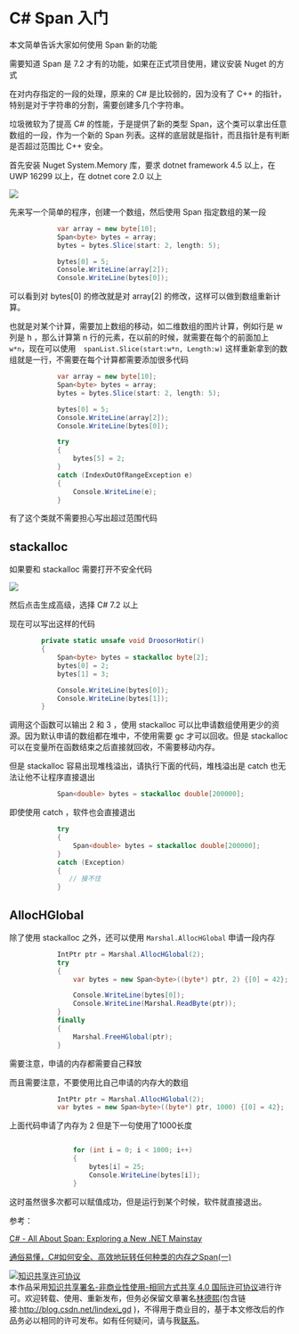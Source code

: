 # C# Span 入门

本文简单告诉大家如何使用 Span 新的功能

需要知道 Span 是 7.2 才有的功能，如果在正式项目使用，建议安装 Nuget 的方式

<!--more-->
<!-- CreateTime:2018/12/2 11:32:46 -->


在对内存指定的一段的处理，原来的 C# 是比较弱的，因为没有了 C++ 的指针，特别是对于字符串的分割，需要创建多几个字符串。

垃圾微软为了提高 C# 的性能，于是提供了新的类型 Span，这个类可以拿出任意数组的一段，作为一个新的 Span 列表。这样的底层就是指针，而且指针是有判断是否超过范围比 C++ 安全。

首先安装 Nuget System.Memory 库，要求 dotnet framework 4.5 以上，在 UWP 16299 以上，在 dotnet core 2.0 以上

<!-- ![](image/C# Span 入门/C# Span 入门0.png) -->
![](http://cdn.lindexi.site/lindexi%2F20186181120389359.jpg)

先来写一个简单的程序，创建一个数组，然后使用 Span 指定数组的某一段

```csharp
            var array = new byte[10];
            Span<byte> bytes = array; 
            bytes = bytes.Slice(start: 2, length: 5);

            bytes[0] = 5;
            Console.WriteLine(array[2]);
            Console.WriteLine(bytes[0]);
```

可以看到对 bytes[0] 的修改就是对 array[2] 的修改，这样可以做到数组重新计算。

也就是对某个计算，需要加上数组的移动，如二维数组的图片计算，例如行是 w 列是 h ，那么计算第 n 行的元素，在以前的时候，就需要在每个的前面加上　`w*n`，现在可以使用　`spanList.Slice(start:w*n, Length:w)` 这样重新拿到的数组就是一行，不需要在每个计算都需要添加很多代码

```csharp
            var array = new byte[10];
            Span<byte> bytes = array; 
            bytes = bytes.Slice(start: 2, length: 5);

            bytes[0] = 5;
            Console.WriteLine(array[2]);
            Console.WriteLine(bytes[0]);

            try
            {
                bytes[5] = 2;
            }
            catch (IndexOutOfRangeException e)
            {
                Console.WriteLine(e);
            }
```

有了这个类就不需要担心写出超过范围代码

## stackalloc

如果要和 stackalloc 需要打开不安全代码

<!-- ![](image/C# Span 入门/C# Span 入门1.png) -->

![](http://cdn.lindexi.site/lindexi%2F20186181133158630.jpg)

然后点击生成高级，选择 C# 7.2 以上

现在可以写出这样的代码

```csharp
        private static unsafe void DroosorHotir()
        {
            Span<byte> bytes = stackalloc byte[2];
            bytes[0] = 2;
            bytes[1] = 3;

            Console.WriteLine(bytes[0]);
            Console.WriteLine(bytes[1]);
        }
```

调用这个函数可以输出 2 和 3 ，使用 stackalloc 可以比申请数组使用更少的资源。因为默认申请的数组都在堆中，不使用需要 gc 才可以回收。但是 stackalloc 可以在变量所在函数结束之后直接就回收，不需要移动内存。

但是 stackalloc 容易出现堆栈溢出，请执行下面的代码，堆栈溢出是 catch 也无法让他不让程序直接退出

```csharp
            Span<double> bytes = stackalloc double[200000];

```

即使使用 catch ，软件也会直接退出

```csharp
            try
            {
                Span<double> bytes = stackalloc double[200000];
            }
            catch (Exception)
            {
               // 接不住
            }
```

## AllocHGlobal

除了使用 stackalloc 之外，还可以使用 `Marshal.AllocHGlobal` 申请一段内存

```csharp
            IntPtr ptr = Marshal.AllocHGlobal(2);
            try
            {
                var bytes = new Span<byte>((byte*) ptr, 2) {[0] = 42};

                Console.WriteLine(bytes[0]);
                Console.WriteLine(Marshal.ReadByte(ptr));
            }
            finally
            {
                Marshal.FreeHGlobal(ptr);
            }
```

需要注意，申请的内存都需要自己释放

而且需要注意，不要使用比自己申请的内存大的数组

```csharp
            IntPtr ptr = Marshal.AllocHGlobal(2);
            var bytes = new Span<byte>((byte*) ptr, 1000) {[0] = 42};

```

上面代码申请了内存为 2 但是下一句使用了1000长度

```csharp

                for (int i = 0; i < 1000; i++)
                {
                    bytes[i] = 25;
                    Console.WriteLine(bytes[i]);
                }
```

这时虽然很多次都可以赋值成功，但是运行到某个时候，软件就直接退出。



参考：

[C# - All About Span: Exploring a New .NET Mainstay](https://msdn.microsoft.com/en-us/magazine/mt814808.aspx )

[通俗易懂，C#如何安全、高效地玩转任何种类的内存之Span(一)](https://www.cnblogs.com/justmine/p/10006621.html )

<a rel="license" href="http://creativecommons.org/licenses/by-nc-sa/4.0/"><img alt="知识共享许可协议" style="border-width:0" src="https://licensebuttons.net/l/by-nc-sa/4.0/88x31.png" /></a><br />本作品采用<a rel="license" href="http://creativecommons.org/licenses/by-nc-sa/4.0/">知识共享署名-非商业性使用-相同方式共享 4.0 国际许可协议</a>进行许可。欢迎转载、使用、重新发布，但务必保留文章署名[林德熙](http://blog.csdn.net/lindexi_gd)(包含链接:http://blog.csdn.net/lindexi_gd )，不得用于商业目的，基于本文修改后的作品务必以相同的许可发布。如有任何疑问，请与我[联系](mailto:lindexi_gd@163.com)。
